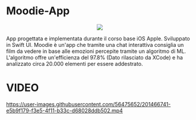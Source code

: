 # Moodie-App
<p align= "center">
  <img src=![m](https://user-images.githubusercontent.com/56475652/201466852-f22377c6-e2b9-43de-ac31-2d58cd7b0817.jpeg)/>
</p>


App progettata e implementata durante il corso base iOS Apple.
Sviluppato in Swift UI.
Moodie è un'app che tramite una chat interattiva consiglia un film da vedere in base alle emozioni percepite tramite un algoritmo di ML.
L'algoritmo offre un'efficienza del 97.8% (Dato rilasciato da XCode) e ha analizzato circa 20.000 elementi per essere addestrato.
  
 

# VIDEO
https://user-images.githubusercontent.com/56475652/201466741-e5b9f179-f3e5-4f11-b33c-d68028ddb502.mp4

